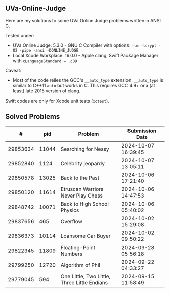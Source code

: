 ## UVa-Online-Judge

Here are my solutions to some UVa Online Judge problems written in ANSI C.

Tested under:

- UVa Online Judge: 5.3.0 - GNU C Compiler with options: `-lm -lcrypt -O2 -pipe -ansi -DONLINE_JUDGE`
- Local Xcode Workplace: 16.0.0 - Apple clang, Swift Package Manager with `cLanguageStandard = .c89`

Caveat:

- Most of the code reiles the GCC's `__auto_type` extension. `__auto_type` is similar to C++11 `auto` but works in C. This requires GCC 4.9+ or a (at least) late 2015 version of clang. 

Swift codes are only for Xcode unit tests (`xctest`).

## Solved Problems


| # | pid | Problem | Submission Date |
|--|--|--|--|
| 29853634 | 11044 | Searching for Nessy | 2024-10-07 16:39:45 |
| 29852840 | 1124 | Celebrity jeopardy | 2024-10-07 13:05:11 |
| 29850578 | 13025 | Back to the Past | 2024-10-06 17:21:40 |
| 29850120 | 11614 | Etruscan Warriors Never Play Chess | 2024-10-06 14:47:53 |
| 29848742 | 10071 | Back to High School Physics | 2024-10-06 05:40:02 |
| 29837656 | 465 | Overflow | 2024-10-02 15:29:08 |
| 29836373 | 10114 | Loansome Car Buyer | 2024-10-02 09:50:22 |
| 29822345 | 11809 | Floating-Point Numbers | 2024-09-28 05:56:18 |
| 29799250 | 12720 | Algorithm of Phil | 2024-09-22 04:33:27 |
| 29779045 | 594 | One Little, Two Little, Three Little Endians | 2024-09-15 11:58:49 |
